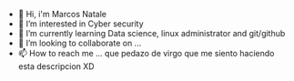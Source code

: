 - 👋 Hi, i'm Marcos Natale
- 👀 I’m interested in Cyber security
- 🌱 I’m currently learning Data science, linux administrator and git/github 
- 💞️ I’m looking to collaborate on ...
- 📫 How to reach me ...
que pedazo de virgo que me siento haciendo esta descripcion XD
<!---
Marcos126/Marcos126 is a ✨ special ✨ repository because its `README.md` (this file) appears on your GitHub profile.
You can click the Preview link to take a look at your changes.
--->
